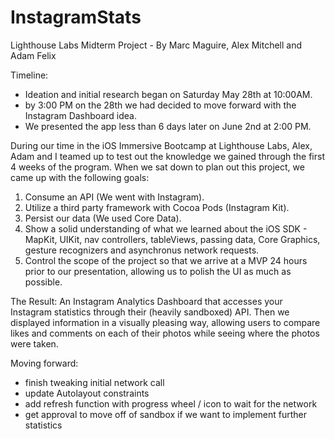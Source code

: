 # InstagramStats
Lighthouse Labs Midterm Project - By Marc Maguire, Alex Mitchell and Adam Felix

Timeline: 
- Ideation and initial research began on Saturday May 28th at 10:00AM. 
- by 3:00 PM on the 28th we had decided to move forward with the Instagram Dashboard idea.
- We presented the app less than 6 days later on June 2nd at 2:00 PM.

During our time in the iOS Immersive Bootcamp at Lighthouse Labs, Alex, Adam and I teamed up to test out the knowledge
we gained through the first 4 weeks of the program. When we sat down to plan out this project, we came up with the
following goals:

1) Consume an API (We went with Instagram).
2) Utilize a third party framework with Cocoa Pods (Instagram Kit).
3) Persist our data (We used Core Data).
4) Show a solid understanding of what we learned about the iOS SDK - MapKit, UIKit, nav controllers, tableViews, passing data,
   Core Graphics, gesture recognizers and asynchronus network requests.
5) Control the scope of the project so that we arrive at a MVP 24 hours prior to our presentation, allowing us to polish the      UI as much as possible.

The Result:
An Instagram Analytics Dashboard that accesses your Instagram statistics through their (heavily sandboxed) API. Then we displayed
information in a visually pleasing way, allowing users to compare likes and comments on each of their photos while seeing where
the photos were taken.

Moving forward:
- finish tweaking initial network call
- update Autolayout constraints
- add refresh function with progress wheel / icon to wait for the network
- get approval to move off of sandbox if we want to implement further statistics


